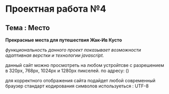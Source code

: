 # Проектная работа №4 

## Тема : Место
**Прекрасные места для путешествия Жак-Ив Кусто**

*функциональность данного проект показывает возможности адаптивная верстки и технологии javascript.*

данный сайт можно просмотреть на любом устройтсве с разрешением в 320px, 768px, 1024px и 1280px пикселей.
по адресу: ()

для корректного отображения сайта подайдет любой современный браузер
стандарт кодирования символов используеться : UTF-8
